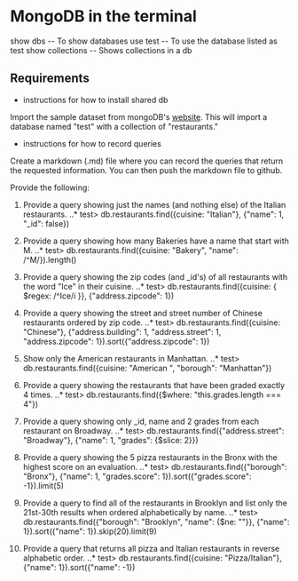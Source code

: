 # MongoDB in the terminal

show dbs -- To show databases
use test -- To use the database listed as test
show collections -- Shows collections in a db

## Requirements

- instructions for how to install shared db

Import the sample dataset from mongoDB's [website](https://docs.mongodb.com/getting-started/shell/import-data/). This will import a database named "test" with a collection of "restaurants."

- instructions for how to record queries 

Create a markdown (.md) file where you can record the queries that return the requested information. You can then push the markdown file to github.

Provide the following:

1. Provide a query showing just the names (and nothing else) of the Italian restaurants.
..* test> db.restaurants.find({cuisine: "Italian"}, {"name": 1, "_id": false})


2. Provide a query showing how many Bakeries have a name that start with M.
..* test> db.restaurants.find({cuisine: "Bakery", "name": /^M/}).length()


3. Provide a query showing the zip codes (and _id's) of all restaurants with the word "Ice" in their cuisine.
..* test> db.restaurants.find({cuisine: { $regex: /^Ice/i }}, {"address.zipcode": 1})


4. Provide a query showing the street and street number of Chinese restaurants ordered by zip code.
..* test> db.restaurants.find({cuisine: "Chinese"}, {"address.building": 1, "address.street": 1, "address.zipcode": 1}).sort({"address.zipcode": 1})


5. Show only the American restaurants in Manhattan.
..* test> db.restaurants.find({cuisine: "American ", "borough": "Manhattan"})


6. Provide a query showing the restaurants that have been graded exactly 4 times.
..* test> db.restaurants.find({$where: "this.grades.length === 4"})


7. Provide a query showing only _id, name and 2 grades from each restaurant on Broadway.
..* test> db.restaurants.find({"address.street": "Broadway"}, {"name": 1, "grades": {$slice: 2}})


8. Provide a query showing the 5 pizza restaurants in the Bronx with the highest score on an evaluation.
..* test> db.restaurants.find({"borough": "Bronx"}, {"name": 1, "grades.score": 1}).sort({"grades.score": -1}).limit(5)


9. Provide a query to find all of the restaurants in Brooklyn and list only the 21st-30th results when ordered alphabetically by name.
..* test> db.restaurants.find({"borough": "Brooklyn", "name": {$ne: ""}}, {"name": 1}).sort({"name": 1}).skip(20).limit(9)


10. Provide a query that returns all pizza and Italian restaurants in reverse alphabetic order.
..* test> db.restaurants.find({cuisine: "Pizza/Italian"}, {"name": 1}).sort({"name": -1})
